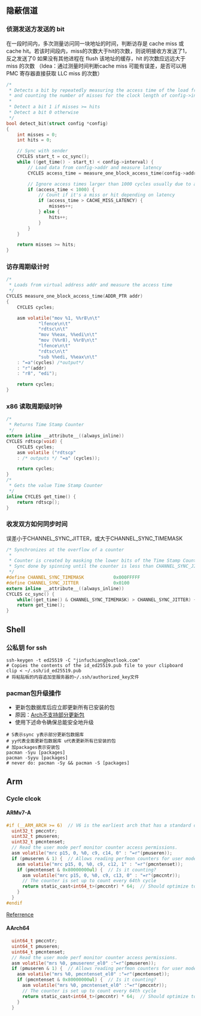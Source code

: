 ## 隐蔽信道
### 侦测发送方发送的 bit
在一段时间内，多次测量访问同一块地址的时间，判断访存是 cache miss 或 cache hit。若该时间段内，miss的次数大于hit的次数，则说明接收方发送了1，反之发送了0
如果没有其他进程在 flush 该地址的缓存，hit 的次数应远远大于 miss 的次数
（Idea：通过测量时间判断cache miss 可能有误差，是否可以用 PMC 寄存器直接获取 LLC miss 的次数）
```C
/*
 * Detects a bit by repeatedly measuring the access time of the load from config->addr
 * and counting the number of misses for the clock length of config->interval.
 *
 * Detect a bit 1 if misses >= hits
 * Detect a bit 0 otherwise
 */
bool detect_bit(struct config *config)
{
	int misses = 0;
	int hits = 0;

	// Sync with sender
	CYCLES start_t = cc_sync();
	while ((get_time() - start_t) < config->interval) {
		// Load data from config->addr and measure latency
		CYCLES access_time = measure_one_block_access_time(config->addr); 

		// Ignore access times larger than 1000 cycles usually due to a disk miss.
		if (access_time < 1000) {
			// Count if it's a miss or hit depending on latency
			if (access_time > CACHE_MISS_LATENCY) {
				misses++;
			} else {
				hits++;
			}
		}
	}

	return misses >= hits;
}
```
### 访存周期级计时
```C
/*
 * Loads from virtual address addr and measure the access time
 */
CYCLES measure_one_block_access_time(ADDR_PTR addr)
{
    CYCLES cycles;

    asm volatile("mov %1, %%r8\n\t"
            "lfence\n\t"
            "rdtsc\n\t"
            "mov %%eax, %%edi\n\t"
            "mov (%%r8), %%r8\n\t"
            "lfence\n\t"
            "rdtsc\n\t"
            "sub %%edi, %%eax\n\t"
    : "=a"(cycles) /*output*/
    : "r"(addr)
    : "r8", "edi");

    return cycles;
}
```
### x86 读取周期级时钟
```C
/* 
 * Returns Time Stamp Counter 
 */
extern inline __attribute__((always_inline))
CYCLES rdtscp(void) {
	CYCLES cycles;
	asm volatile ("rdtscp"
	: /* outputs */ "=a" (cycles));

	return cycles;
}
/* 
 * Gets the value Time Stamp Counter 
 */
inline CYCLES get_time() {
    return rdtscp();
}
```
### 收发双方如何同步时间
误差小于CHANNEL_SYNC_JITTER，或大于CHANNEL_SYNC_TIMEMASK
```C
/* Synchronizes at the overflow of a counter
 *
 * Counter is created by masking the lower bits of the Time Stamp Counter
 * Sync done by spinning until the counter is less than CHANNEL_SYNC_JITTER
 */
#define CHANNEL_SYNC_TIMEMASK           0x000FFFFF
#define CHANNEL_SYNC_JITTER             0x0100
extern inline __attribute__((always_inline))
CYCLES cc_sync() {
    while((get_time() & CHANNEL_SYNC_TIMEMASK) > CHANNEL_SYNC_JITTER) {}
    return get_time();
}
```
## Shell
### 公私钥 for ssh
```shell
ssh-keygen -t ed25519 -C "jinfuchiang@outlook.com"
# Copies the contents of the id_ed25519.pub file to your clipboard
clip < ~/.ssh/id_ed25519.pub
# 将粘贴板的内容追加至服务器的~/.ssh/authorized_key文件
```
### pacman包升级操作
- 更新包数据库后应立即更新所有已安装的包
- 原因：<a href = "https://wiki.archlinux.org/title/System_maintenance#Partial_upgrades_are_unsupported">Arch不支持部分更新包</a>
- 使用下述命令确保总能安全地升级
```shell
# S表示sync y表示部分更新包数据库
# yy代表全面更新包数据库 u代表更新所有已安装的包
# 加packages表示安装包
pacman -Syu [packages]
pacman -Syyu [packages]
# never do: pacman -Sy && pacman -S [packages]
```
## Arm
### Cycle clcok
#### ARMv7-A 
```C
#if (__ARM_ARCH >= 6)  // V6 is the earliest arch that has a standard cyclecount
  uint32_t pmccntr;
  uint32_t pmuseren;
  uint32_t pmcntenset;
  // Read the user mode perf monitor counter access permissions.
  asm volatile("mrc p15, 0, %0, c9, c14, 0" : "=r"(pmuseren));
  if (pmuseren & 1) {  // Allows reading perfmon counters for user mode code.
    asm volatile("mrc p15, 0, %0, c9, c12, 1" : "=r"(pmcntenset));
    if (pmcntenset & 0x80000000ul) {  // Is it counting?
      asm volatile("mrc p15, 0, %0, c9, c13, 0" : "=r"(pmccntr));
      // The counter is set up to count every 64th cycle
      return static_cast<int64_t>(pmccntr) * 64;  // Should optimize to << 6
    }
  }
#endif
```
[Referrence](https://github.com/google/benchmark/blob/b3c08f6ec39b9bfe4ec2ba45d1726582eea096a8/src/cycleclock.h)
#### AArch64
```C
  uint64_t pmccntr;
  uint64_t pmuseren;
  uint64_t pmcntenset;
  // Read the user mode perf monitor counter access permissions.
  asm volatile("mrs %0, pmuserenr_el0" :"=r"(pmuseren));
  if (pmuseren & 1) {  // Allows reading perfmon counters for user mode code.
    asm volatile("mrs %0, pmcntenset_el0" :"=r"(pmcntenset));
    if (pmcntenset & 0x80000000ul) {  // Is it counting?
      asm volatile("mrs %0, pmcntenset_el0" :"=r"(pmccntr));
      // The counter is set up to count every 64th cycle
      return static_cast<int64_t>(pmccntr) * 64;  // Should optimize to << 6
    }
  }
```
